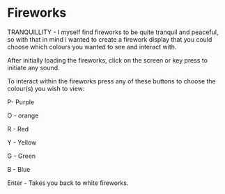 # Fireworks

TRANQUILLITY - I myself find fireworks to be quite tranquil and peaceful, so with that in mind i wanted to create a firework display that you could choose which colours you wanted to see and interact with.

After initially loading the fireworks, click on the screen or key press to initiate any sound.

To interact within the fireworks press any of these buttons to choose the colour(s) you wish to view:

P- Purple

O - orange

R - Red

Y - Yellow

G - Green

B - Blue

Enter - Takes you back to white fireworks.
